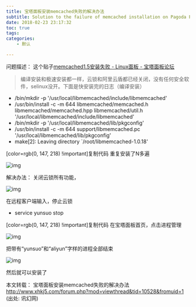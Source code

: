 ```yaml
---
title: 宝塔面板安装memcached失败的解决办法
subtitle: Solution to the failure of memcached installation on Pagoda Panel
date: 2018-02-23 23:17:32
toc: true
tags: 
categories: 
    - 默认

---
```



 问题描述：
 这个贴子[memcached1.5安装失败 - Linux面板 - 宝塔面板论坛](https://www.bt.cn/bbs/forum.php?mod=viewthread&tid=11080&extra=)



> 编译安装和极速安装都一样，云锁和阿里云盾都已经关闭，没有任何安全软件，selinux没开。下面是快安装完的日志（编译安装）


- /bin/mkdir -p '/usr/local/libmemcached/include/libmemcached'
- /usr/bin/install -c -m 644 libmemcached/memcached.h libmemcached/memcached.hpp libmemcached/util.h '/usr/local/libmemcached/include/libmemcached'
- /bin/mkdir -p '/usr/local/libmemcached/lib/pkgconfig'
- /usr/bin/install -c -m 644 support/libmemcached.pc '/usr/local/libmemcached/lib/pkgconfig'
- make[2]: Leaving directory `/root/libmemcached-1.0.18'


 [color=rgb(0, 147, 218) !important]复制代码
 重复安装了N多遍

 

![img](https://raw.githubusercontent.com/james-curtis/james-curtis.github.io/static/images/d4efd20a5a074f32abf04190647dc2d9.png)



解决办法：
关闭云锁所有功能，

 

![img](https://raw.githubusercontent.com/james-curtis/james-curtis.github.io/static/images/76d1a8c0aee09071e12bba486c4d7f84.png)



在远程客户端输入，停止云锁



- service yunsuo stop


 [color=rgb(0, 147, 218) !important]复制代码
 在宝塔面板首页，点击进程管理

 

![img](https://raw.githubusercontent.com/james-curtis/james-curtis.github.io/static/images/2b001aa4a8a6faaf0739e461d44a4989.png)



把带有“yunsuo”和“aliyun”字样的进程全部结束



 

![img](https://raw.githubusercontent.com/james-curtis/james-curtis.github.io/static/images/3f4187e62da8ffb19b6f0c4cef235bf7.png)



然后就可以安装了

本文转载：
宝塔面板安装memcached失败的解决办法
 http://www.xhkj5.com/forum.php?mod=viewthread&tid=10528&fromuid=1
 (出处: 讯幻网)